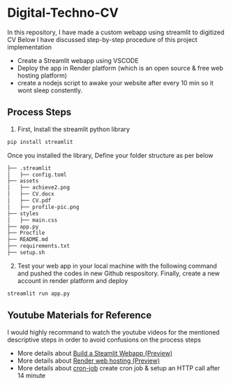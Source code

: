 # Digital-Techno-CV

In this repository, I have made a custom webapp using streamlit to digitized CV
Below I have discussed step-by-step procedure of this project implementation
- Create a Streamlit webapp using VSCODE
- Deploy the app in Render platform (which is an open source & free web hosting platform)
- create a nodejs script to awake your website after every 10 min so it wont sleep constently.

## Process Steps
1. First, Install the streamlit python library

```python
pip install streamlit
```
Once you installed the library, Define your folder structure as per below

```bash
├── .streamlit
│   ├── config.toml
├── assets   
│   ├── achieve2.png
│   ├── CV.docx
│   ├── CV.pdf
│   ├── profile-pic.png
├── styles
│   ├── main.css
├── app.py
├── Procfile
├── README.md
├── requirements.txt
├── setup.sh
```

2. Test your web app in your local machine with the following command
and pushed the codes in new Github respository. Finally, create a new account in render platform and deploy

```python
streamlit run app.py
```

## Youtube Materials for Reference
I would highly recommand to watch the youtube videos for the mentioned descriptive steps in order to avoid confusions on the process steps
* More details about [Build a Steamlit Webapp (Preview)
](https://www.youtube.com/watch?v=BXAeMICmUSQ)
* More details about [Render web hosting (Preview)
](https://www.youtube.com/watch?v=4SO3CUWPYf0)
* More details about [cron-job](https://console.cron-job.org/) create cron job & setup an HTTP call after 14 minute
